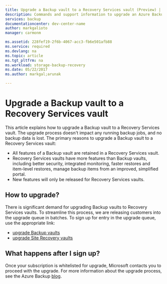 ```yaml
---
title: Upgrade a Backup vault to a Recovery Services vault (Preview) | Microsoft Docs
description: Commands and support information to upgrade an Azure Backup vault to a Recovery Services vault.
services: backup
documentationcenter: dev-center-name
author: markgalioto
manager: carmonm

ms.assetid: 228fef19-2f6b-4067-acc3-fb6e501afb88
ms.service: required
ms.devlang: na
ms.topic: article
ms.tgt_pltfrm: na
ms.workload: storage-backup-recovery
ms.date: 05/22/2017
ms.author: markgal;arunak

---
```

# Upgrade a Backup vault to a Recovery Services vault

This article explains how to upgrade a Backup vault to a Recovery Services vault. The upgrade process doesn't impact any running backup jobs, and no backup data is lost. The primary reasons to upgrade a Backup vault to a Recovery Services vault:
- All features of a Backup vault are retained in a Recovery Services vault.
- Recovery Services vaults have more features than Backup vaults, including better security, integrated monitoring, faster restores and item-level restores, manage backup items from an improved, simplified portal.
-  New features will only be released for Recovery Services vaults.

## How to upgrade?

There is significant demand for upgrading Backup vaults to Recovery Services vaults. To streamline this process, we are releasing customers into the upgrade queue in batches. To sign up for entry in the upgrade queue, use the appropriate link:
- [upgrade Backup vaults](https://www.surveymonkey.com/r/Y57BJQX)
- [upgrade Site Recovery vaults](https://www.surveymonkey.com/r/5HHPZQN)

## What happens after I sign up?
Once your subscription is whitelisted for upgrade, Microsoft contacts you to proceed with the upgrade. For more information about the upgrade process, see the Azure Backup [blog](http://azure.microsoft.com/blog/upgrade-classic-backup-and-siterecovery-vault-to-arm-recovery-services-vault).
